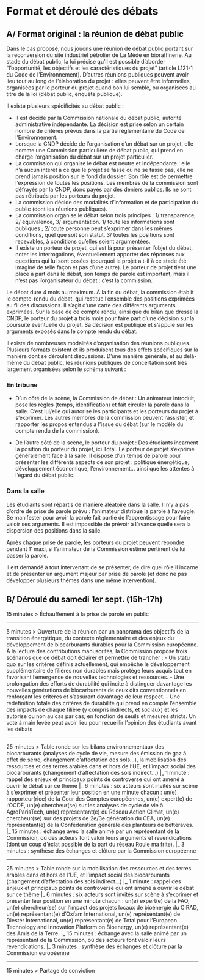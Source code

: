 # Format et déroulé des débats

## A/ Format original : la réunion de débat public

Dans le cas proposé, nous jouons une réunion de débat public portant sur la reconversion du site industriel pétrolier de La Mède en bioraffinerie. Au stade du débat public, la loi précise qu’il est possible d’aborder “l’opportunité, les objectifs et les caractéristiques du projet” (article L121-1 du Code de l’Environnement). D’autres réunions publiques peuvent avoir lieu tout au long de l’élaboration du projet : elles peuvent être informelles, organisées par le porteur du projet quand bon lui semble, ou organisées au titre de la loi (débat public, enquête publique).

Il existe plusieurs spécificités au débat public :
- Il est décidé par la Commission nationale du débat public, autorité administrative indépendante. La décision est prise selon un certain nombre de critères prévus dans la partie réglementaire du Code de l’Environnement.
- Lorsque la CNDP décide de l’organisation d’un débat sur un projet, elle nomme une Commission particulière de débat public, qui prend en charge l’organisation du débat sur un projet particulier.
- La commission qui organise le débat est neutre et indépendante : elle n’a aucun intérêt à ce que le projet se fasse ou ne se fasse pas, elle ne prend jamais position sur le fond du dossier. Son rôle est de permettre l’expression de toutes les positions. Les membres de la commission sont défrayés par la CNDP, donc payés par des deniers publics. Ils ne sont pas rétribués par les porteurs du projet.
- La commission décide des modalités d’information et de participation du public (dont les réunions publiques).
- La commission organise le débat selon trois principes : 1/ transparence, 2/ équivalence, 3/ argumentation. 1/ toute les informations sont publiques ; 2/ toute personne peut s’exprimer dans les mêmes conditions, quel que soit son statut. 3/ toutes les positions sont recevables, à conditions qu’elles soient argumentées. 
- Il existe un porteur de projet, qui est là pour présenter l’objet du débat, noter les interrogations, éventuellement apporter des réponses aux questions qui lui sont posées (pourquoi le projet a t-il à ce stade été imaginé de telle façon et pas d’une autre). Le porteur de projet tient une place à part dans le débat, son temps de parole est important, mais il n’est pas l’organisateur du débat : c’est la commission.

Le débat dure 4 mois au maximum. À la fin du débat, la commission établit le compte-rendu du débat, qui restitue l’ensemble des positions exprimées au fil des discussions. Il s’agit d’une carte des différents arguments exprimées. Sur la base de ce compte rendu, ainsi que du bilan que dresse la CNDP, le porteur du projet a trois mois pour faire part d’une décision sur la poursuite éventuelle du projet. Sa décision est publique et s’appuie sur les arguments exposés dans le compte rendu du débat. 

Il existe de nombreuses modalités d’organisation des réunions publiques. Plusieurs formats existent et ils produisent tous des effets spécifiques sur la manière dont se déroulent discussions. D’une manière générale, et au delà-même du débat public, les réunions publiques de concertation sont très largement organisées selon le schéma suivant :

### En tribune

- D’un côté de la scène, la Commission de débat : Un animateur introduit, pose les règles (temps, identification) et fait circuler la parole dans la salle. C’est lui/elle qui autorise les participants et les porteurs du projet à s’exprimer. Les autres membres de la commission peuvent l’assister, et rapporter les propos entendus à l’issue du débat (sur le modèle du compte rendu de la commission).

- De l’autre côté de la scène, le porteur du projet : Des étudiants incarnent la position du porteur du projet, ici Total. Le porteur de projet s’exprime généralement face à la salle. Il dispose d’un temps de parole pour présenter les différents aspects de son projet : politique énergétique, développement économique, l’environnement… ainsi que les attentes à l’égard du débat public.

### Dans la salle

Les étudiants sont répartis de manière aléatoire dans la salle. Il n’y a pas d’ordre de prise de parole prévu : l’animateur distribue la parole à l’aveugle. Se manifester pour avoir la parole fait partie de l’apprentissage pour faire valoir ses arguments. Il est impossible de prévoir à l’avance quelle sera la dispersion des positions dans la salle.

Après chaque prise de parole, les porteurs du projet peuvent répondre pendant 1’ maxi, si l’animateur de la Commission estime pertinent de lui passer la parole.

Il est demandé à tout intervenant de se présenter, de dire quel rôle il incarne et de présenter un argument majeur par prise de parole (et donc ne pas développer plusieurs thèmes dans une même intervention).

## B/ Déroulé du samedi 1er sept. (15h-17h)

15 minutes 	> 	Échauffement à la prise de parole en public

--------------
5 minutes 	> 	Ouverture de la réunion par un panorama des objectifs de la transition énergétique, du contexte réglementaire et des enjeux du développement de biocarburants durables pour la Commission européenne.
À la lecture des contributions manuscrites, la Commission propose trois scénarios que ce débat doit éclairer et permettre de trancher :
 	-	Un statu quo sur les critères définis actuellement, qui empêche le développement supplémentaire de filières non durables mais protège leurs acquis tout en favorisant l’émergence de nouvelles technologies et ressources.
	- 	Une prolongation des efforts de durabilité qui incite à distinguer davantage les nouvelles générations de biocarburants de ceux dits conventionnels en renforçant les critères et s’assurant davantage de leur respect.
	-	Une redéfinition totale des critères de durabilité qui prend en compte l’ensemble des impacts de chaque filière (y compris indirects, et sociaux) et les autorise ou non au cas par cas, en fonction de seuils et mesures stricts.
Un vote à main levée peut avoir lieu pour recueillir l’opinion des étudiants avant les débats

--------------
25 minutes 	> 	Table ronde sur les bilans environnementaux des biocarburants (analyses de cycle de vie, mesure des émission de gaz à effet de serre, changement d’affectation des sols…), la mobilisation des ressources et des terres arables dans et hors de l’UE, et l’impact social des biocarburants (changement d’affectation des sols indirect…)
|_  1 minute :  rappel des enjeux et principaux points de controverse qui ont amené à ouvrir le débat sur ce thème
|_ 6 minutes : six acteurs sont invités sur scène à s’exprimer et présenter leur position en une minute chacun : un(e) rapporteur(rice) de la Cour des Comptes européennes, un(e) expert(e) de l’OCDE, un(e) chercheur(se) sur les analyses de cycle de vie à AgroParisTech, un(e) représentant(e) du Réseau Action Climat, un(e) chercheur(se) sur des projets de 2e/3e génération du CEA, un(e) représentant(e) de la Confédération générale des planteurs de betteraves.
|_ 15 minutes : échange avec la salle animé par un représentant de la Commission, où des acteurs font valoir leurs arguments et revendications (dont un coup d’éclat possible de la part du réseau Roule ma frite).
|_ 3 minutes :  synthèse des échanges et clôture par la Commission européenne

--------------
25 minutes 	> 	Table ronde sur la mobilisation des ressources et des terres arables dans et hors de l’UE, et l’impact social des biocarburants (changement d’affectation des sols indirect…)
|_ 1 minute :   rappel des enjeux et principaux points de controverse qui ont amené à ouvrir le débat sur ce thème
|_ 6 minutes : six acteurs sont invités sur scène à s’exprimer et présenter leur position en une minute chacun : un(e) expert(e) de la FAO, un(e) chercheur(se) sur l’impact des projets locaux de bioénergie du CIRAD, un(e) représentant(e) d’Oxfam International, un(e) représentant(e) de Diester International, un(e) représentant(e) de Total pour l’European Technology and Innovation Platform on Bioenergy, un(e) représentant(e) des Amis de la Terre.
|_ 15 minutes : échange avec la salle animé par un représentant de la Commission,  où des acteurs font valoir leurs revendications.
|_ 3 minutes :  synthèse des échanges et clôture par la Commission européenne


--------------
15 minutes 	> 	Partage de conviction
